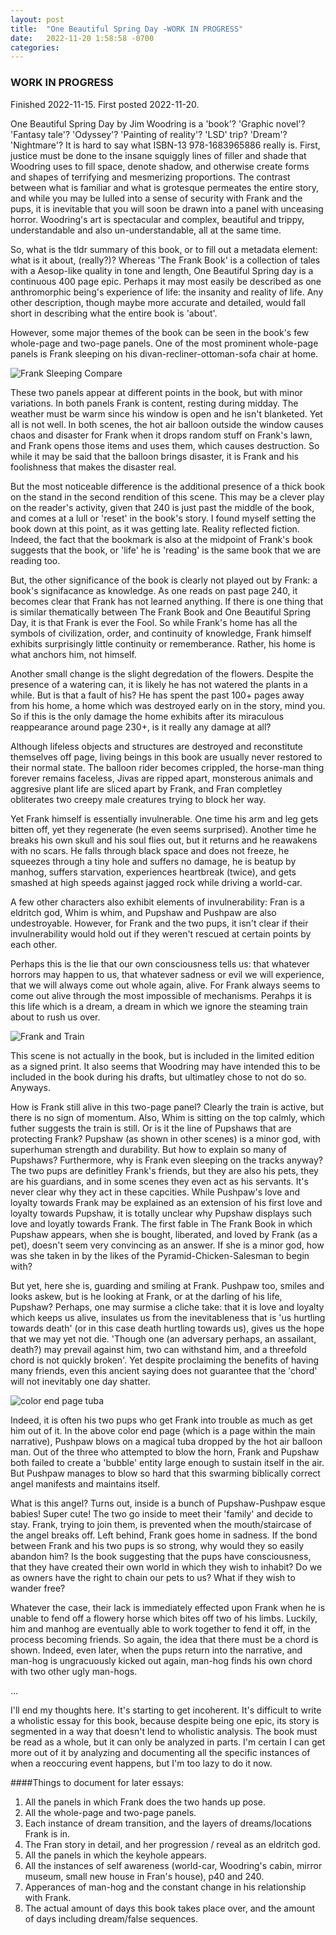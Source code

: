 ```yaml
---
layout: post
title:  "One Beautiful Spring Day -WORK IN PROGRESS"
date:   2022-11-20 1:58:58 -0700
categories: 
---
```


### WORK IN PROGRESS

Finished 2022-11-15. 
First posted 2022-11-20. 

One Beautiful Spring Day by Jim Woodring is a 'book'? 'Graphic novel'? 'Fantasy tale'? 'Odyssey'? 'Painting of reality'? 'LSD' trip? 'Dream'? 'Nightmare'? It is hard to say what ISBN-13 978-1683965886 really is. First, justice must be done to the insane squiggly lines of filler and shade that Woodring uses to fill space, denote shadow, and otherwise create forms and shapes of terrifying and mesmerizing proportions. The contrast between what is familiar and what is grotesque permeates the entire story, and while you may be lulled into a sense of security with Frank and the pups, it is inevitable that you will soon be drawn into a panel with unceasing horror. Woodring's art is spectacular and complex, beautiful and trippy, understandable and also un-understandable, all at the same time. 

So, what is the tldr summary of this book, or to fill out a metadata element: what is it about, (really?)? Whereas 'The Frank Book' is a collection of tales with a Aesop-like quality in tone and length, One Beautiful Spring day is a continuous 400 page epic. Perhaps it may most easily be described as one anthromorphic being's experience of life: the insanity and reality of life. Any other description, though maybe more accurate and detailed, would fall short in describing what the entire book is 'about'. 

However, some major themes of the book can be seen in the book's few whole-page and two-page panels. One of the most prominent whole-page panels is Frank sleeping on his divan-recliner-ottoman-sofa chair at home.

![Frank Sleeping Compare](/assets/TwoFranksSleeping.jpg)

These two panels appear at different points in the book, but with minor variations. In both panels Frank is content, resting during midday. The weather must be warm since his window is open and he isn't blanketed. Yet all is not well. In both scenes, the hot air balloon outside the window causes chaos and disaster for Frank when it drops random stuff on Frank's lawn, and Frank opens those items and uses them, which causes destruction. So while it may be said that the balloon brings disaster, it is Frank and his foolishness that makes the disaster real. 

But the most noticeable difference is the additional presence of a thick book on the stand in the second rendition of this scene. This may be a clever play on the reader's activity, given that 240 is just past the middle of the book, and comes at a lull or 'reset' in the book's story. I found myself setting the book down at this point, as it was getting late. Reality reflected fiction. Indeed, the fact that the bookmark is also at the midpoint of Frank's book suggests that the book, or 'life' he is 'reading' is the same book that we are reading too. 

But, the other significance of the book is clearly not played out by Frank: a book's signifacance as knowledge. As one reads on past page 240, it becomes clear that Frank has not learned anything. If there is one thing that is similar thematically between The Frank Book and One Beautiful Spring Day, it is that Frank is ever the Fool. So while Frank's home has all the symbols of civilization, order, and continuity of knowledge, Frank himself exhibits surprisingly little continuity or rememberance. Rather, his home is what anchors him, not himself. 

Another small change is the slight degredation of the flowers. Despite the presence of a watering can, it is likely he has not watered the plants in a while. But is that a fault of his? He has spent the past 100+ pages away from his home, a home which was destroyed early on in the story, mind you. So if this is the only damage the home exhibits after its miraculous reappearance around page 230+, is it really any damage at all? 

Although lifeless objects and structures are destroyed and reconstitute themselves off page, living beings in this book are usually never restored to their normal state. The balloon rider becomes crippled, the horse-man thing forever remains faceless, Jivas are ripped apart, monsterous animals and aggresive plant life are sliced apart by Frank, and Fran completley obliterates two creepy male creatures trying to block her way. 

Yet Frank himself is essentially invulnerable. One time his arm and leg gets bitten off, yet they regenerate (he even seems surprised). Another time he breaks his own skull and his soul flies out, but it returns and he reawakens with no scars. He falls through black space and does not freeze, he squeezes through a tiny hole and suffers no damage, he is beatup by manhog, suffers starvation, experiences heartbreak (twice), and gets smashed at high speeds against jagged rock while driving a world-car. 

A few other characters also exhibit elements of invulnerability: Fran is a eldritch god, Whim is whim, and Pupshaw and Pushpaw are also undestroyable. However, for Frank and the two pups, it isn't clear if their invulnerability would hold out if they weren't rescued at certain points by each other. 

Perhaps this is the lie that our own consciousness tells us: that whatever horrors may happen to us, that whatever sadness or evil we will experience, that we will always come out whole again, alive. For Frank always seems to come out alive through the most impossible of mechanisms. Perahps it is this life which is a dream, a dream in which we ignore the steaming train about to rush us over. 

![Frank and Train](/assets/FrankAndTrain.jpg)

This scene is not actually in the book, but is included in the limited edition as a signed print. It also seems that Woodring may have intended this to be included in the book during his drafts, but ultimatley chose to not do so. Anyways. 

How is Frank still alive in this two-page panel? Clearly the train is active, but there is no sign of momentum. Also, Whim is sitting on the top calmly, which futher suggests the train is still. Or is it the line of Pupshaws that are protecting Frank? Pupshaw (as shown in other scenes) is a minor god, with superhuman strength and durability. But how to explain so many of Pupshaws? Furthermore, why is Frank even sleeping on the tracks anyway? The two pups are definitley Frank's friends, but they are also his pets, they are his guardians, and in some scenes they even act as his servants. It's never clear why they act in these capcities. While Pushpaw's love and loyalty towards Frank may be explained as an extension of his first love and loyalty towards Pupshaw, it is totally unclear why Pupshaw displays such love and loyatly towards Frank. The first fable in The Frank Book in which Pupshaw appears, when she is bought, liberated, and loved by Frank (as a pet), doesn't seem very convincing as an answer. If she is a minor god, how was she taken in by the likes of the Pyramid-Chicken-Salesman to begin with? 

But yet, here she is, guarding and smiling at Frank. Pushpaw too, smiles and looks askew, but is he looking at Frank, or at the darling of his life, Pupshaw? Perhaps, one may surmise a cliche take: that it is love and loyalty which keeps us alive, insulates us from the inevitableness that is 'us hurtling towards death' (or in this case death hurtling towards us), gives us the hope that we may yet not die. 'Though one (an adversary perhaps, an assailant, death?) may prevail against him, two can withstand him, and a threefold chord is not quickly broken'. Yet despite proclaiming the benefits of having many friends, even this ancient saying does not guarantee that the 'chord' will not inevitably one day shatter. 

![color end page tuba](/assets/OBSDendPage1.jpg)

Indeed, it is often his two pups who get Frank into trouble as much as get him out of it. In the above color end page (which is a page within the main narrative), Pushpaw blows on a magical tuba dropped by the hot air balloon man. Out of the three who attempted to blow the horn, Frank and Pupshaw both failed to create a 'bubble' entity large enough to sustain itself in the air. But Pushpaw manages to blow so hard that this swarming biblically correct angel manifests and maintains itself. 

What is this angel? Turns out, inside is a bunch of Pupshaw-Pushpaw esque babies! Super cute! The two go inside to meet their 'family' and decide to stay. Frank, trying to join them, is prevented when the mouth/staircase of the angel breaks off. Left behind, Frank goes home in sadness. If the bond between Frank and his two pups is so strong, why would they so easily abandon him? Is the book suggesting that the pups have consciousness, that they have created their own world in which they wish to inhabit? Do we as owners have the right to chain our pets to us? What if they wish to wander free? 

Whatever the case, their lack is immediately effected upon Frank when he is unable to fend off a flowery horse which bites off two of his limbs. Luckily, him and manhog are eventually able to work together to fend it off, in the process becoming friends. So again, the idea that there must be a chord is shown. Indeed, even later, when the pups return into the narrative, and man-hog is ungracuously kicked out again, man-hog finds his own chord with two other ugly man-hogs. 

...

I'll end my thoughts here. It's starting to get incoherent. It's difficult to write a wholistic essay for this book, because despite being one epic, its story is segmented in a way that doesn't lend to wholistic analysis. The book must be read as a whole, but it can only be analyzed in parts. I'm certain I can get more out of it by analyzing and documenting all the specific instances of when a reoccuring event happens, but I'm too lazy to do it now. 


####Things to document for later essays:  
1. All the panels in which Frank does the two hands up pose.  
2. All the whole-page and two-page panels.  
3. Each instance of dream transition, and the layers of dreams/locations Frank is in.  
4. The Fran story in detail, and her progression / reveal as an eldritch god.  
5. All the panels in which the keyhole appears.  
6. All the instances of self awareness (world-car, Woodring's cabin, mirror museum, small new house in Fran's house), p40 and 240.  
7. Apperances of man-hog and the constant change in his relationship with Frank.  
8. The actual amount of days this book takes place over, and the amount of days including dream/false sequences.   








